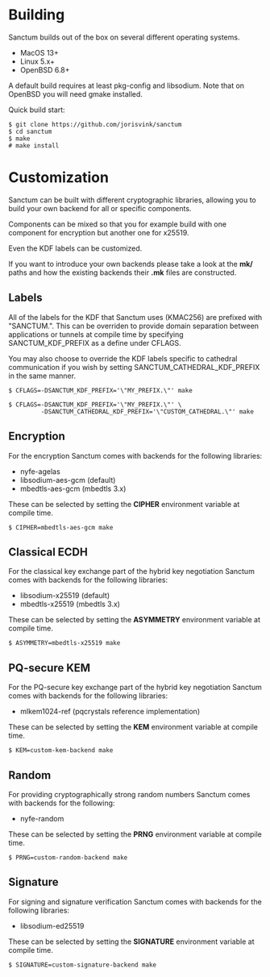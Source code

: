 # Building

Sanctum builds out of the box on several different operating systems.

* MacOS 13+
* Linux 5.x+
* OpenBSD 6.8+

A default build requires at least pkg-config and libsodium.
Note that on OpenBSD you will need gmake installed.

Quick build start:

```
$ git clone https://github.com/jorisvink/sanctum
$ cd sanctum
$ make
# make install
```

# Customization

Sanctum can be built with different cryptographic libraries,
allowing you to build your own backend for all or specific
components.

Components can be mixed so that you for example build with
one component for encryption but another one for x25519.

Even the KDF labels can be customized.

If you want to introduce your own backends please take
a look at the **mk/<component>** paths and how the
existing backends their **.mk** files are constructed.

## Labels

All of the labels for the KDF that Sanctum uses (KMAC256) are
prefixed with "SANCTUM.". This can be overriden to provide
domain separation between applications or tunnels at compile
time by specifying SANCTUM_KDF_PREFIX as a define under CFLAGS.

You may also choose to override the KDF labels specific to cathedral
communication if you wish by setting SANCTUM_CATHEDRAL_KDF_PREFIX
in the same manner.

```
$ CFLAGS=-DSANCTUM_KDF_PREFIX='\"MY_PREFIX.\"' make
```

```
$ CFLAGS=-DSANCTUM_KDF_PREFIX='\"MY_PREFIX.\"' \
         -DSANCTUM_CATHEDRAL_KDF_PREFIX='\"CUSTOM_CATHEDRAL.\"' make
```

## Encryption

For the encryption Sanctum comes with backends for the
following libraries:

* nyfe-agelas
* libsodium-aes-gcm (default)
* mbedtls-aes-gcm (mbedtls 3.x)

These can be selected by setting the **CIPHER** environment
variable at compile time.

```
$ CIPHER=mbedtls-aes-gcm make
```

## Classical ECDH

For the classical key exchange part of the hybrid key negotiation
Sanctum comes with backends for the following libraries:

* libsodium-x25519 (default)
* mbedtls-x25519 (mbedtls 3.x)

These can be selected by setting the **ASYMMETRY** environment
variable at compile time.

```
$ ASYMMETRY=mbedtls-x25519 make
```

## PQ-secure KEM

For the PQ-secure key exchange part of the hybrid key negotiation
Sanctum comes with backends for the following libraries:

* mlkem1024-ref (pqcrystals reference implementation)

These can be selected by setting the **KEM** environment
variable at compile time.

```
$ KEM=custom-kem-backend make
```

## Random

For providing cryptographically strong random numbers
Sanctum comes with backends for the following:

* nyfe-random

These can be selected by setting the **PRNG** environment
variable at compile time.

```
$ PRNG=custom-random-backend make
```

## Signature

For signing and signature verification Sanctum comes
with backends for the following libraries:

* libsodium-ed25519

These can be selected by setting the **SIGNATURE** environment
variable at compile time.

```
$ SIGNATURE=custom-signature-backend make
```
